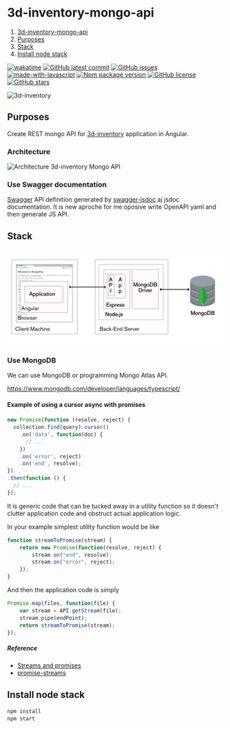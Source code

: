 ﻿# 3d-inventory-mongo-api

1. [3d-inventory-mongo-api](#3d-inventory-mongo-api)
  1. [Purposes](#purposes)
  2. [Stack](#stack)
  3. [Install node stack](#install-node-stack)

[![wakatime](https://wakatime.com/badge/user/3bbeedbe-0c6a-4a01-b3cd-a85d319a03bf/project/018c29b5-69aa-44a9-823a-51170ee4eafb.svg)](https://wakatime.com/badge/user/3bbeedbe-0c6a-4a01-b3cd-a85d319a03bf/project/018c29b5-69aa-44a9-823a-51170ee4eafb)
[![GitHub latest commit](https://badgen.net/github/last-commit/karol-preiskorn/3d-inventory-mongo-api)](https://GitHub.com/karol-preiskorn/3d-inventory-mongo-api/commit/)
[![GitHub issues](https://img.shields.io/github/issues/karol-preiskorn/3d-inventory-mongo-api.svg)](https://GitHub.com/karol-preiskorn/3d-inventory-mongo-api/issues/)
[![made-with-javascript](https://img.shields.io/badge/Made%20with-JavaScript-1f425f.svg)](https://www.javascript.com)
[![Npm package version](https://badgen.net/npm/v/express)](https://npmjs.com/package/express)
[![GitHub license](https://badgen.net/github/license/karol-preiskorn/3d-inventory-mongo-api)](https://github.com/karol-preiskorn/3d-inventory-mongo-api/blob/master/LICENSE)
[![GitHub stars](https://img.shields.io/github/stars/karol-preiskorn/3d-inventory-mongo-api.svg?style=social&label=Star&maxAge=2592000)](https://GitHub.com/karol-preiskorn/3d-inventory-mongo-api/stargazers/)

![3d-inventory](https://github.com/github/docs/actions/workflows/main.yml/badge.svg)

## Purposes

Create REST mongo API for [3d-inventory](https://github.com/users/karol-preiskorn/projects/2) application in Angular.

### Architecture

![Architecture 3d-inventory Mongo API](https://github.com/karol-preiskorn/3d-inventory-mongo-api/raw/main/assets/architecture.png)

### Use Swagger documentation

[Swagger](https://app.swaggerhub.com/apis/karol-preiskorn/3d-inventory-rest-api/0.0.6#/) API definition generated by [swagger-jsdoc](https://www.npmjs.com/package/swagger-jsdoc) aj jsdoc documentation. It is new aproche for me oposive write OpenAPI yaml and then generate JS API.


## Stack

![MEAN Stack (from: https://www.mongodb.com/blog)](assets/MEAN_Stack-phueurihe2.png)

### Use MongoDB

We can use MongoDB or programming Mongo Atlas API.

<https://www.mongodb.com/developer/languages/typescript/>

#### Example of using a cursor async with promises

```javascript
new Promise(function (resolve, reject) {
  collection.find(query).cursor()
    .on('data', function(doc) {
      // ...
    })
    .on('error', reject)
    .on('end', resolve);
})
.then(function () {
  // ...
});
```

It is generic code that can be tucked away in a utility function so it doesn't
clutter application code and obstruct actual application logic.

In your example simplest utility function would be like

```js
function streamToPromise(stream) {
    return new Promise(function(resolve, reject) {
        stream.on("end", resolve);
        stream.on("error", reject);
    });
}
```

And then the application code is simply

```js
Promise.map(files, function(file) {
    var stream = API.getStream(file);
    stream.pipe(endPoint);
    return streamToPromise(stream);
});
```

##### Reference

- [Streams and promises](https://github.com/petkaantonov/bluebird/issues/332#issuecomment-58326173)
- [promise-streams](https://github.com/spion/promise-streams)

## Install node stack

```bash
npm install
npm start
```
